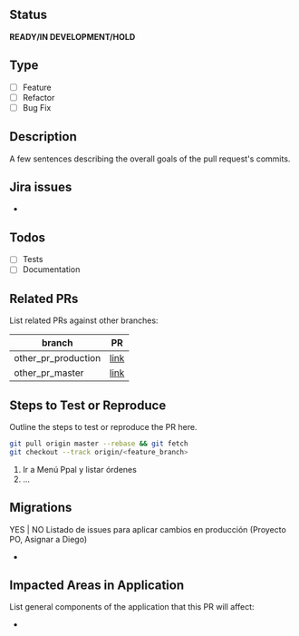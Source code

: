## Status
**READY/IN DEVELOPMENT/HOLD**

## Type
- [ ] Feature
- [ ] Refactor
- [ ] Bug Fix

## Description
A few sentences describing the overall goals of the pull request's commits.

## Jira issues
*


## Todos
- [ ] Tests
- [ ] Documentation

## Related PRs
List related PRs against other branches:

branch | PR
------ | ------
other_pr_production | [link]()
other_pr_master | [link]()

## Steps to Test or Reproduce
Outline the steps to test or reproduce the PR here.

```sh
git pull origin master --rebase && git fetch
git checkout --track origin/<feature_branch>
```

1. Ir a Menú Ppal y listar órdenes
2. ...

## Migrations
YES | NO
Listado de issues para aplicar cambios en producción (Proyecto PO, Asignar a Diego)

*


## Impacted Areas in Application
List general components of the application that this PR will affect:

*